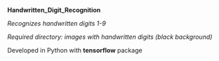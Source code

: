 __Handwritten_Digit_Recognition__

_Recognizes handwritten digits 1-9_

_Required directory: images with handwritten digits (black background)_


Developed in Python with __tensorflow__ package
